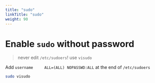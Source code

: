 ```yaml
---
title: "sudo"
linkTitle: "sudo"
weight: 90
---
```


# Enable `sudo` without password

> never edit `/etc/sudoers`! use `visudo`

Add `username     ALL=(ALL) NOPASSWD:ALL` at the end of `/etc/sudoers`

```sh
sudo visudo
```